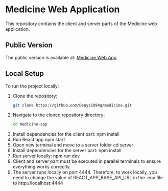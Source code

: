 # Medicine Web Application

This repository contains the client and server parts of the Medicine web application.

## Public Version

The public version is available at: [Medicine Web App](https://medicine-theta.vercel.app)

## Local Setup

To run the project locally:

1. Clone the repository:
   ```bash
   git clone https://github.com/Denys1994q/medicine.git
2. Navigate to the cloned repository directory:
    ```bash
    cd medicine-app
3. Install dependencies for the client part:
    npm install
4. Run React app
    npm start 
5. Open new terminal and move to a server folder
    cd server
6. Install dependencies for the server part:
    npm install
5. Run server locally:
    npm run dev 
6. Client and server part must be executed in parallel terminals to ensure everything works correctly.
7. The server runs locally on port 4444. Therefore, to work locally, you need to change the value of REACT_APP_BASE_API_URL in the .env file to http://localhost:4444 







